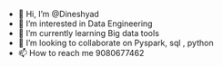 - 👋 Hi, I’m @Dineshyad
- 👀 I’m interested in Data Engineering
- 🌱 I’m currently learning Big data tools
- 💞️ I’m looking to collaborate on Pyspark, sql , python
- 📫 How to reach me 9080677462

<!---
Dineshyad/Dineshyad is a ✨ special ✨ repository because its `README.md` (this file) appears on your GitHub profile.
You can click the Preview link to take a look at your changes.
--->
